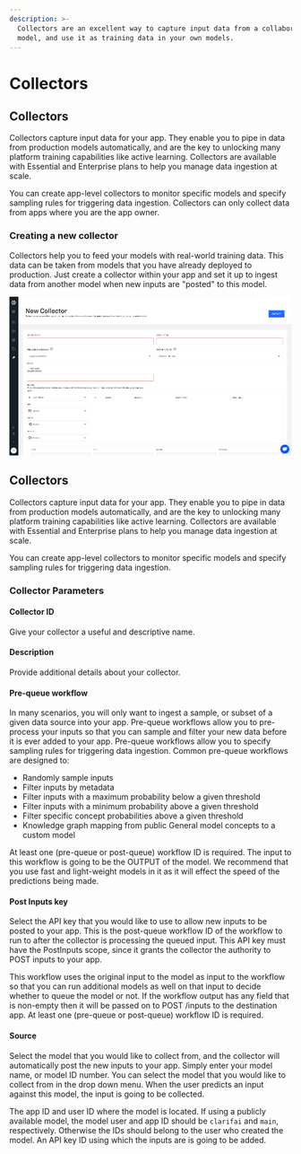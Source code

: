```yaml
---
description: >-
  Collectors are an excellent way to capture input data from a collaborator's
  model, and use it as training data in your own models.
---
```


# Collectors

## Collectors

Collectors capture input data for your app. They enable you to pipe in data from production models automatically, and are the key to unlocking many platform training capabilities like active learning. Collectors are available with Essential and Enterprise plans to help you manage data ingestion at scale.

You can create app-level collectors to monitor specific models and specify sampling rules for triggering data ingestion. Collectors can only collect data from apps where you are the app owner.

### Creating a new collector

Collectors help you to feed your models with real-world training data. This data can be taken from models that you have already deployed to production. Just create a collector within your app and set it up to ingest data from another model when new inputs are "posted" to this model.

![Create a new collector](../../.gitbook/assets/create_new_collector.jpg)

## Collectors

Collectors capture input data for your app. They enable you to pipe in data from production models automatically, and are the key to unlocking many platform training capabilities like active learning. Collectors are available with Essential and Enterprise plans to help you manage data ingestion at scale.

You can create app-level collectors to monitor specific models and specify sampling rules for triggering data ingestion.

### Collector Parameters

#### Collector ID

Give your collector a useful and descriptive name.

#### Description

Provide additional details about your collector.

#### Pre-queue workflow

In many scenarios, you will only want to ingest a sample, or subset of a given data source into your app. Pre-queue workflows allow you to pre-process your inputs so that you can sample and filter your new data before it is ever added to your app. Pre-queue workflows allow you to specify sampling rules for triggering data ingestion. Common pre-queue workflows are designed to:

* Randomly sample inputs
* Filter inputs by metadata
* Filter inputs with a maximum probability below a given threshold
* Filter inputs with a minimum probability above a given threshold
* Filter specific concept probabilities above a given threshold
* Knowledge graph mapping from public General model concepts to a custom model

At least one \(pre-queue or post-queue\) workflow ID is required. The input to this workflow is going to be the OUTPUT of the model. We recommend that you use fast and light-weight models in it as it will effect the speed of the predictions being made.

#### Post Inputs key

Select the API key that you would like to use to allow new inputs to be posted to your app. This is the post-queue workflow ID of the workflow to run to after the collector is processing the queued input. This API key must have the PostInputs scope, since it grants the collector the authority to POST inputs to your app.

This workflow uses the original input to the model as input to the workflow so that you can run additional models as well on that input to decide whether to queue the model or not. If the workflow output has any field that is non-empty then it will be passed on to POST /inputs to the destination app. At least one \(pre-queue or post-queue\) workflow ID is required.

#### Source

Select the model that you would like to collect from, and the collector will automatically post the new inputs to your app. Simply enter your model name, or model ID number. You can select the model that you would like to collect from in the drop down menu. When the user predicts an input against this model, the input is going to be collected.

The app ID and user ID where the model is located. If using a publicly available model, the model user and app ID should be `clarifai` and `main`, respectively. Otherwise the IDs should belong to the user who created the model. An API key ID using which the inputs are is going to be added.
